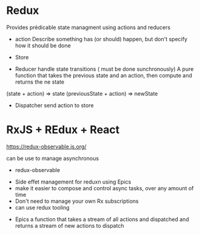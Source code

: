 # Redux

Provides prédicable state managment using actions and reducers

* action
Describe something has (or should) happen, but don't specify how it should be done


* Store 


* Reducer 
handle state transitions ( must be done sunchronously)
A pure function that takes the previous state and an action, then compute and returns the ne state

(state + action) => state
(previousState + action) => newState


* Dispatcher
send action to store






# RxJS + REdux + React
https://redux-observable.js.org/

can be use to manage asynchronous 

* redux-observable
- Side effet management for reduxn using Epics
- make it easier to compose and control async tasks, over any amount of time
- Don't need to manage your own Rx subscriptions
- can use redux tooling

* Epics
a function that takes a stream of all actions and dispatched and returns a stream of new actions to dispatch
